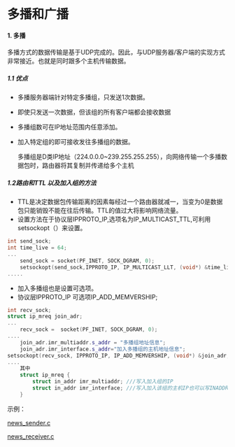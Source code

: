 # 多播和广播

#### 1. 多播

​	多播方式的数据传输是基于UDP完成的。因此，与UDP服务器/客户端的实现方式非常接近。也就是同时跟多个主机传输数据。

##### 1.1 优点

* 多播服务器端针对特定多播组，只发送1次数据。

* 即使只发送一次数据，但该组的所有客户端都会接收数据

* 多播组数可在IP地址范围内任意添加。

* 加入特定组的即可接收发往多播组的数据。

  多播组是D类IP地址（224.0.0.0~239.255.255.255），向网络传输一个多播数据包时，路由器将其复制并传递给多个主机

##### 1.2路由和TTL 以及加入组的方法

* TTL是决定数据包传输距离的因素每经过一个路由器就减一，当变为0是数据包只能销毁不能在往后传输。TTL的值过大将影响网络流量。
* 设置方法在于协议层IPPROTO_IP,选项名为IP_MULTICAST_TTL,可利用setsockopt（）来设置。



```c++
int send_sock;
int time_live = 64;
...
    send_sock = socket(PF_INET, SOCK_DGRAM, 0);
	setsockopt(send_sock,IPPROTO_IP, IP_MULTICAST_LLT, (void*) &time_live, sizeof(time_live));
.....
```

* 加入多播组也是设置可选项。
* 协议层IPPROTO_IP 可选项IP_ADD_MEMVERSHIP;

```c++
int recv_sock;
struct ip_mreq join_adr;
...
    recv_sock =  socket(PF_INET, SOCK_DGRAM, 0);
....
    join_adr.imr_multiaddr.s_addr = "多播组地址信息";
	join_adr.imr_interface.s_addr="加入多播组的主机地址信息";
setsockopt(recv_sock, IPPROTO_IP, IP_ADD_MEMVERSHIP, (void*) &join_adr, sizeof(join_adr));
....
    其中 
    struct ip_mreq {
        struct in_addr imr_multiaddr; ///写入加入组的IP
        struct in_addr imr_interface; ///写入加入该组的主机IP也可以写INADDR_ANY
    }

```

示例：

[news_sender.c](news_sender.c)

[news_receiver.c](news_receiver.c)



